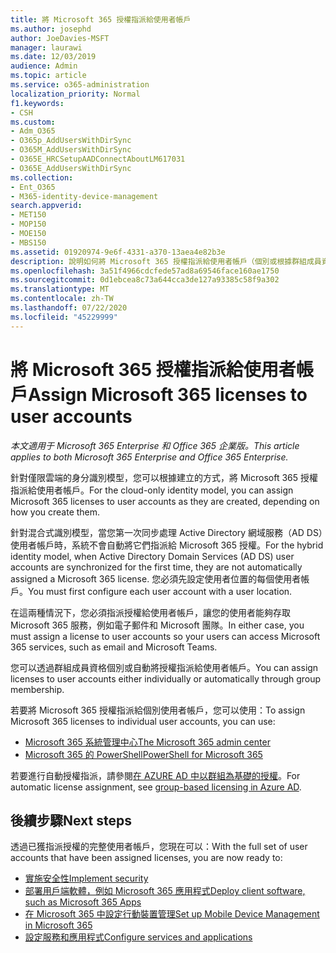 ```yaml
---
title: 將 Microsoft 365 授權指派給使用者帳戶
ms.author: josephd
author: JoeDavies-MSFT
manager: laurawi
ms.date: 12/03/2019
audience: Admin
ms.topic: article
ms.service: o365-administration
localization_priority: Normal
f1.keywords:
- CSH
ms.custom:
- Adm_O365
- O365p_AddUsersWithDirSync
- O365M_AddUsersWithDirSync
- O365E_HRCSetupAADConnectAboutLM617031
- O365E_AddUsersWithDirSync
ms.collection:
- Ent_O365
- M365-identity-device-management
search.appverid:
- MET150
- MOP150
- MOE150
- MBS150
ms.assetid: 01920974-9e6f-4331-a370-13aea4e82b3e
description: 說明如何將 Microsoft 365 授權指派給使用者帳戶（個別或根據群組成員資格）。
ms.openlocfilehash: 3a51f4966cdcfede57ad8a69546face160ae1750
ms.sourcegitcommit: 0d1ebcea8c73a644cca3de127a93385c58f9a302
ms.translationtype: MT
ms.contentlocale: zh-TW
ms.lasthandoff: 07/22/2020
ms.locfileid: "45229999"
---
```

# <a name="assign-microsoft-365-licenses-to-user-accounts"></a><span data-ttu-id="97bd7-103">將 Microsoft 365 授權指派給使用者帳戶</span><span class="sxs-lookup"><span data-stu-id="97bd7-103">Assign Microsoft 365 licenses to user accounts</span></span>

<span data-ttu-id="97bd7-104">*本文適用于 Microsoft 365 Enterprise 和 Office 365 企業版。*</span><span class="sxs-lookup"><span data-stu-id="97bd7-104">*This article applies to both Microsoft 365 Enterprise and Office 365 Enterprise.*</span></span>

<span data-ttu-id="97bd7-105">針對僅限雲端的身分識別模型，您可以根據建立的方式，將 Microsoft 365 授權指派給使用者帳戶。</span><span class="sxs-lookup"><span data-stu-id="97bd7-105">For the cloud-only identity model, you can assign Microsoft 365 licenses to user accounts as they are created, depending on how you create them.</span></span>

<span data-ttu-id="97bd7-106">針對混合式識別模型，當您第一次同步處理 Active Directory 網域服務（AD DS）使用者帳戶時，系統不會自動將它們指派給 Microsoft 365 授權。</span><span class="sxs-lookup"><span data-stu-id="97bd7-106">For the hybrid identity model, when Active Directory Domain Services (AD DS) user accounts are synchronized for the first time, they are not automatically assigned a Microsoft 365 license.</span></span> <span data-ttu-id="97bd7-107">您必須先設定使用者位置的每個使用者帳戶。</span><span class="sxs-lookup"><span data-stu-id="97bd7-107">You must first configure each user account with a user location.</span></span>

<span data-ttu-id="97bd7-108">在這兩種情況下，您必須指派授權給使用者帳戶，讓您的使用者能夠存取 Microsoft 365 服務，例如電子郵件和 Microsoft 團隊。</span><span class="sxs-lookup"><span data-stu-id="97bd7-108">In either case, you must assign a license to user accounts so your users can access Microsoft 365 services, such as email and Microsoft Teams.</span></span>

<span data-ttu-id="97bd7-109">您可以透過群組成員資格個別或自動將授權指派給使用者帳戶。</span><span class="sxs-lookup"><span data-stu-id="97bd7-109">You can assign licenses to user accounts either individually or automatically through group membership.</span></span>

<span data-ttu-id="97bd7-110">若要將 Microsoft 365 授權指派給個別使用者帳戶，您可以使用：</span><span class="sxs-lookup"><span data-stu-id="97bd7-110">To assign Microsoft 365 licenses to individual user accounts, you can use:</span></span>

- [<span data-ttu-id="97bd7-111">Microsoft 365 系統管理中心</span><span class="sxs-lookup"><span data-stu-id="97bd7-111">The Microsoft 365 admin center</span></span>](https://docs.microsoft.com/microsoft-365/admin/manage/assign-licenses-to-users)
- [<span data-ttu-id="97bd7-112">Microsoft 365 的 PowerShell</span><span class="sxs-lookup"><span data-stu-id="97bd7-112">PowerShell for Microsoft 365</span></span>](https://docs.microsoft.com/office365/enterprise/powershell/assign-licenses-to-user-accounts-with-office-365-powershell)

<span data-ttu-id="97bd7-113">若要進行自動授權指派，請參閱[在 AZURE AD 中以群組為基礎的授權](https://docs.microsoft.com/azure/active-directory/fundamentals/active-directory-licensing-whatis-azure-portal)。</span><span class="sxs-lookup"><span data-stu-id="97bd7-113">For automatic license assignment, see [group-based licensing in Azure AD](https://docs.microsoft.com/azure/active-directory/fundamentals/active-directory-licensing-whatis-azure-portal).</span></span>

## <a name="next-steps"></a><span data-ttu-id="97bd7-114">後續步驟</span><span class="sxs-lookup"><span data-stu-id="97bd7-114">Next steps</span></span>

<span data-ttu-id="97bd7-115">透過已獲指派授權的完整使用者帳戶，您現在可以：</span><span class="sxs-lookup"><span data-stu-id="97bd7-115">With the full set of user accounts that have been assigned licenses, you are now ready to:</span></span>

- [<span data-ttu-id="97bd7-116">實施安全性</span><span class="sxs-lookup"><span data-stu-id="97bd7-116">Implement security</span></span>](https://docs.microsoft.com/microsoft-365/security/office-365-security/security-roadmap)
- [<span data-ttu-id="97bd7-117">部署用戶端軟體，例如 Microsoft 365 應用程式</span><span class="sxs-lookup"><span data-stu-id="97bd7-117">Deploy client software, such as Microsoft 365 Apps</span></span>](https://docs.microsoft.com/DeployOffice/deployment-guide-microsoft-365-apps)
- [<span data-ttu-id="97bd7-118">在 Microsoft 365 中設定行動裝置管理</span><span class="sxs-lookup"><span data-stu-id="97bd7-118">Set up Mobile Device Management in Microsoft 365</span></span>](https://support.office.com/article/set-up-mobile-device-management-mdm-in-office-365-dd892318-bc44-4eb1-af00-9db5430be3cd)
- [<span data-ttu-id="97bd7-119">設定服務和應用程式</span><span class="sxs-lookup"><span data-stu-id="97bd7-119">Configure services and applications</span></span>](configure-services-and-applications.md)
